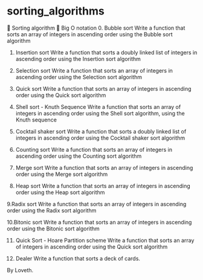 # sorting_algorithms
🔗 Sorting algorithm 🔗 Big O notation
 0. Bubble sort Write a function that sorts an array of integers in ascending order using the Bubble sort algorithm

1. Insertion sort Write a function that sorts a doubly linked list of integers in ascending order using the Insertion sort algorithm

2. Selection sort Write a function that sorts an array of integers in ascending order using the Selection sort algorithm

3. Quick sort Write a function that sorts an array of integers in ascending order using the Quick sort algorithm

4. Shell sort - Knuth Sequence Write a function that sorts an array of integers in ascending order using the Shell sort algorithm, using the Knuth sequence

5. Cocktail shaker sort Write a function that sorts a doubly linked list of integers in ascending order using the Cocktail shaker sort algorithm

6. Counting sort Write a function that sorts an array of integers in ascending order using the Counting sort algorithm

7. Merge sort Write a function that sorts an array of integers in ascending order using the Merge sort algorithm

8. Heap sort Write a function that sorts an array of integers in ascending order using the Heap sort algorithm

9.Radix sort Write a function that sorts an array of integers in ascending order using the Radix sort algorithm

10.Bitonic sort Write a function that sorts an array of integers in ascending order using the Bitonic sort algorithm

11. Quick Sort - Hoare Partition scheme Write a function that sorts an array of integers in ascending order using the Quick sort algorithm

12. Dealer Write a function that sorts a deck of cards.

By Loveth.
